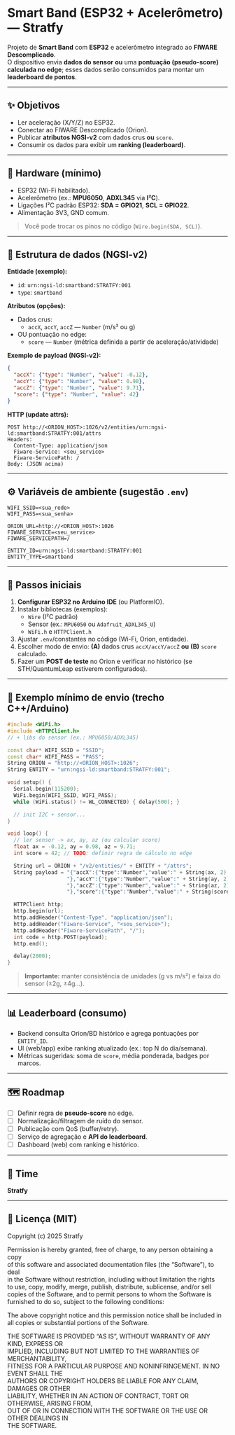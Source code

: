 # Smart Band (ESP32 + Acelerômetro) — Stratfy

Projeto de **Smart Band** com **ESP32** e acelerômetro integrado ao **FIWARE Descomplicado**.  
O dispositivo envia **dados do sensor** **ou** uma **pontuação (pseudo-score) calculada no edge**; esses dados serão consumidos para montar um **leaderboard de pontos**.

---

## ✨ Objetivos
- Ler aceleração (X/Y/Z) no ESP32.
- Conectar ao FIWARE Descomplicado (Orion).
- Publicar **atributos NGSI-v2** com dados crus **ou** `score`.
- Consumir os dados para exibir um **ranking (leaderboard)**.

---

## 🔌 Hardware (mínimo)
- ESP32 (Wi-Fi habilitado).
- Acelerômetro (ex.: **MPU6050**, **ADXL345** via **I²C**).
- Ligações I²C padrão ESP32: **SDA = GPIO21**, **SCL = GPIO22**.
- Alimentação 3V3, GND comum.

> Você pode trocar os pinos no código (`Wire.begin(SDA, SCL)`).

---

## 🧩 Estrutura de dados (NGSI-v2)

**Entidade (exemplo):**
- `id`: `urn:ngsi-ld:smartband:STRATFY:001`
- `type`: `smartband`

**Atributos (opções):**
- Dados crus:  
  - `accX`, `accY`, `accZ` — `Number` (m/s² ou g)
- OU pontuação no edge:
  - `score` — `Number` (métrica definida a partir de aceleração/atividade)

**Exemplo de payload (NGSI-v2):**
```json
{
  "accX": {"type": "Number", "value": -0.12},
  "accY": {"type": "Number", "value": 0.98},
  "accZ": {"type": "Number", "value": 9.71},
  "score": {"type": "Number", "value": 42}
}
```

**HTTP (update attrs):**
```
POST http://<ORION_HOST>:1026/v2/entities/urn:ngsi-ld:smartband:STRATFY:001/attrs
Headers:
  Content-Type: application/json
  Fiware-Service: <seu_service>
  Fiware-ServicePath: /
Body: (JSON acima)
```

---

## ⚙️ Variáveis de ambiente (sugestão `.env`)
```
WIFI_SSID=<sua_rede>
WIFI_PASS=<sua_senha>

ORION_URL=http://<ORION_HOST>:1026
FIWARE_SERVICE=<seu_service>
FIWARE_SERVICEPATH=/

ENTITY_ID=urn:ngsi-ld:smartband:STRATFY:001
ENTITY_TYPE=smartband
```

---

## 🚀 Passos iniciais
1. **Configurar ESP32 no Arduino IDE** (ou PlatformIO).
2. Instalar bibliotecas (exemplos):  
   - `Wire` (I²C padrão)  
   - Sensor (ex.: `MPU6050` ou `Adafruit_ADXL345_U`)
   - `WiFi.h` e `HTTPClient.h`
3. Ajustar `.env`/constantes no código (Wi-Fi, Orion, entidade).
4. Escolher modo de envio: **(A)** dados crus `accX/accY/accZ` **ou** **(B)** `score` calculado.
5. Fazer um **POST de teste** no Orion e verificar no histórico (se STH/QuantumLeap estiverem configurados).

---

## 🧪 Exemplo mínimo de envio (trecho C++/Arduino)
```cpp
#include <WiFi.h>
#include <HTTPClient.h>
// + libs do sensor (ex.: MPU6050/ADXL345)

const char* WIFI_SSID = "SSID";
const char* WIFI_PASS = "PASS";
String ORION = "http://<ORION_HOST>:1026";
String ENTITY = "urn:ngsi-ld:smartband:STRATFY:001";

void setup() {
  Serial.begin(115200);
  WiFi.begin(WIFI_SSID, WIFI_PASS);
  while (WiFi.status() != WL_CONNECTED) { delay(500); }

  // init I2C + sensor...
}

void loop() {
  // ler sensor -> ax, ay, az (ou calcular score)
  float ax = -0.12, ay = 0.98, az = 9.71;
  int score = 42; // TODO: definir regra de cálculo no edge

  String url = ORION + "/v2/entities/" + ENTITY + "/attrs";
  String payload = "{"accX":{"type":"Number","value":" + String(ax, 2) +
                   "},"accY":{"type":"Number","value":" + String(ay, 2) +
                   "},"accZ":{"type":"Number","value":" + String(az, 2) +
                   "},"score":{"type":"Number","value":" + String(score) + "}}";

  HTTPClient http;
  http.begin(url);
  http.addHeader("Content-Type", "application/json");
  http.addHeader("Fiware-Service", "<seu_service>");
  http.addHeader("Fiware-ServicePath", "/");
  int code = http.POST(payload);
  http.end();

  delay(2000);
}
```

> **Importante:** manter consistência de unidades (g vs m/s²) e faixa do sensor (±2g, ±4g…).

---

## 📊 Leaderboard (consumo)
- Backend consulta Orion/BD histórico e agrega pontuações por `ENTITY_ID`.
- UI (web/app) exibe ranking atualizado (ex.: top N do dia/semana).
- Métricas sugeridas: soma de `score`, média ponderada, badges por marcos.

---

## 🗺️ Roadmap
- [ ] Definir regra de **pseudo-score** no edge.  
- [ ] Normalização/filtragem de ruído do sensor.  
- [ ] Publicação com QoS (buffer/retry).  
- [ ] Serviço de agregação e **API do leaderboard**.  
- [ ] Dashboard (web) com ranking e histórico.

---

## 👥 Time
**Stratfy**

---

## 📄 Licença (MIT)

Copyright (c) 2025 Stratfy

Permission is hereby granted, free of charge, to any person obtaining a copy  
of this software and associated documentation files (the “Software”), to deal  
in the Software without restriction, including without limitation the rights  
to use, copy, modify, merge, publish, distribute, sublicense, and/or sell  
copies of the Software, and to permit persons to whom the Software is  
furnished to do so, subject to the following conditions:

The above copyright notice and this permission notice shall be included in  
all copies or substantial portions of the Software.

THE SOFTWARE IS PROVIDED “AS IS”, WITHOUT WARRANTY OF ANY KIND, EXPRESS OR  
IMPLIED, INCLUDING BUT NOT LIMITED TO THE WARRANTIES OF MERCHANTABILITY,  
FITNESS FOR A PARTICULAR PURPOSE AND NONINFRINGEMENT. IN NO EVENT SHALL THE  
AUTHORS OR COPYRIGHT HOLDERS BE LIABLE FOR ANY CLAIM, DAMAGES OR OTHER  
LIABILITY, WHETHER IN AN ACTION OF CONTRACT, TORT OR OTHERWISE, ARISING FROM,  
OUT OF OR IN CONNECTION WITH THE SOFTWARE OR THE USE OR OTHER DEALINGS IN  
THE SOFTWARE.
